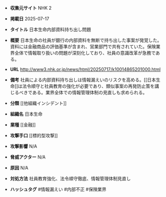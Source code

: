 - **収集元サイト**
NHK 2

- **掲載日**
2025-07-17

- **タイトル**
日本生命内部資料持ち出し問題

- **概要**
日本生命の社員が銀行の内部資料を無断で持ち出した事案が発覚した。資料には金融商品の評価基準が含まれ、営業部門で共有されていた。保険業界全体で情報取り扱いの問題が深刻化しており、社員の意識改革が急務である。

- **URL**
http://www3.nhk.or.jp/news/html/20250717/k10014865201000.html

- **備考**
社員による内部資料持ち出しは情報漏えいのリスクを高める。[[日本生命]]は法令順守と社員教育の強化が必要であり、類似事案の再発防止策を講じるべきである。業界全体での情報管理体制の見直しも求められる。

- **分類**
[[他組織インシデント]]

- **組織名**
日本生命

- **業種**
[[金融]]

- **攻撃手口**
[[標的型攻撃]]

- **攻撃影響**
N/A

- **脅威アクター**
N/A

- **原因**
N/A

- **対処方法**
社員教育強化、法令順守徹底、情報管理体制見直し

- **ハッシュタグ**
#情報漏えい #内部不正 #保険業界

